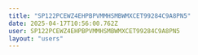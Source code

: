 ```yaml
---
title: "SP122PCEWZ4EHPBPVMMHSMBWMXCET99284C9A8PN5"
date: 2025-04-17T10:56:00.762Z
user: SP122PCEWZ4EHPBPVMMHSMBWMXCET99284C9A8PN5
layout: "users"
---
```

    